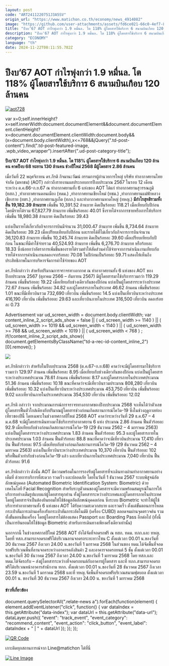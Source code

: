 ```yaml
---
layout: post
code: "ART2411220751J3A5SV"
origin_url: "https://www.matichon.co.th/economy/news_4914082"
image: "https://github.com/user-attachments/assets/fd6ce021-66c0-4ef7-8b0e-a3d1ba4a59f3"
title: "ปีงบ’67 AOT กำไรพุ่งกว่า 1.9 หมื่นล. โต 118% ผู้โดยสารใช้บริการ 6 สนามบินเกือบ 120 ล้านคน"
description: "ปีงบ'67 AOT กำไรพุ่งกว่า 1.9 หมื่นล. โต 118% ผู้โดยสารใช้บริการ 6 สนามบินเกือบ 120 ล้านคน คาดปีงบ 68 ทะยาน 130 ล้านคน ช่วงปีใหม่ 2568 มีผู้โดยสาร 2.86 ล้านคน"
category: "ECONOMY"
language: "th"
date: 2024-11-22T08:11:55.782Z
---
```


# ปีงบ’67 AOT กำไรพุ่งกว่า 1.9 หมื่นล. โต 118% ผู้โดยสารใช้บริการ 6 สนามบินเกือบ 120 ล้านคน

[![](https://www.matichon.co.th/wp-content/uploads/2024/11/aot728.jpg "aot728")](https://www.matichon.co.th/wp-content/uploads/2024/11/aot728.jpg)

var x=0;self.innerHeight?x=self.innerWidth:document.documentElement&&document.documentElement.clientHeight?x=document.documentElement.clientWidth:document.body&&(x=document.body.clientWidth),x<=768&&jQuery(".td-post-content").find(".td-post-featured-image, .wpb\_video\_wrapper").insertAfter(".ud-post-category-title");

**ปีงบ’67 AOT กำไรพุ่งกว่า 1.9 หมื่นล. โต 118% ผู้โดยสารใช้บริการ 6 สนามบินเกือบ 120 ล้านคน คาดปีงบ 68 ทะยาน 130 ล้านคน ช่วงปีใหม่ 2568 มีผู้โดยสาร 2.86 ล้านคน**

เมื่อวันที่ 22 พฤศจิกายน ดร.กีรติ กิจมานะวัฒน์ กรรมการผู้อำนวยการใหญ่ บริษัท ท่าอากาศยานไทย จํากัด (มหาชน) (AOT) กล่าวถึงรายงานผลประกอบการปีงบประมาณ 2567 ในรอบ 12 เดือนระหว่าง ต.ค.66-ก.ย.67 ณ ท่าอากาศยานทั้ง 6 แห่งของ AOT ได้แก่ ท่าอากาศยานสุวรรณภูมิ (ทสภ.) ,ท่าอากาศยานดอนเมือง (ทดม.) ,ท่าอากาศยานเชียงใหม่ (ทชม.) ,ท่าอากาศยานแม่ฟ้าหลวง เชียงราย (ทชร.) ,ท่าอากาศยานภูเก็ต (ทภก.) และท่าอากาศยานหาดใหญ่ (ทหญ.) **มีกำไรสุทธิรวมทั้งสิ้น 19,182.39 ล้านบาท** เพิ่มขึ้น 10,391.52 ล้านบาท คิดเป็นร้อยละ 118.21 เมื่อเทียบกับปีก่อน โดยมีรายได้รวม 67,827.79 ล้านบาท เพิ่มขึ้นร้อยละ 40.01 ซึ่งรายได้จากการขายหรือการให้บริการเพิ่มขึ้น 18,980.38 ล้านบาท คิดเป็นร้อยละ 39.43

แบ่งเป็นรายได้เกี่ยวกับกิจการการบินมีจํานวน 31,000.47 ล้านบาท เพิ่มขึ้น 8,734.64 ล้านบาท คิดเป็นร้อยละ 39.23 เมื่อเปรียบเทียบกับปีก่อน และรายได้ที่ไม่เกี่ยวกับกิจการการบินจํานวน 36,120.83 ล้านบาท เพิ่มขึ้น 10,245.74 ล้านบาท คิดเป็นร้อยละ 39.60 เมื่อเปรียบเทียบกับปีก่อน ในขณะที่มีค่าใช้จ่ายรวม 40,524.93 ล้านบาท เพิ่มขึ้น 6,276.70 ล้านบาท หรือร้อยละ 18.33 ซึ่งน้อยกว่าอัตราการเพิ่มขึ้นของรายได้รวมทำให้สัดส่วนค่าใช้จ่ายจากการดำเนินงานเทียบกับรายได้จากการดำเนินงานลดลงจากร้อยละ 70.08 ในปีก่อนเป็นร้อยละ 59.71 แสดงให้เห็นถึงประสิทธิภาพในการบริหารจัดการค่าใช้จ่ายของ AOT

ดร.กีรติกล่าวว่า สำหรับปริมาณการจราจรทางอากาศ ณ ท่าอากาศยานทั้ง 6 แห่งของ AOT ของปีงบประมาณ 2567 (ตุลาคม 2566 – กันยายน 2567) มีผู้โดยสารมาใช้บริการรวมกว่า 119.29 ล้านคน เพิ่มขึ้นร้อยละ 19.22 เมื่อเทียบกับช่วงเดียวกันของปีก่อน แบ่งเป็นผู้โดยสารระหว่างประเทศ 72.67 ล้านคน เพิ่มขึ้นร้อยละ 34.82 และผู้โดยสารภายในประเทศ 46.62 ล้านคน เพิ่มขึ้นร้อยละ 1.01 ขณะที่มีเที่ยวบินรวม 732,690 เที่ยวบิน เพิ่มขึ้นร้อยละ 14.5 แบ่งเป็นเที่ยวบินระหว่างประเทศ 416,190 เที่ยวบิน เพิ่มขึ้นร้อยละ 29.63 และเที่ยวบินภายในประเทศ 316,500 เที่ยวบิน ลดลงร้อยละ 0.73

Advertisement var ud\_screen\_width = document.body.clientWidth; var content\_inline\_2\_script\_ads\_show = false || ( ud\_screen\_width >= 1140 ) || ( ud\_screen\_width >= 1019 && ud\_screen\_width < 1140 ) || ( ud\_screen\_width >= 768 && ud\_screen\_width < 1019 ) || ( ud\_screen\_width < 768 ) ; if(!content\_inline\_2\_script\_ads\_show){ document.getElementsByClassName("td-a-rec-id-content\_inline\_2")\[0\].remove(); }

![](https://www.matichon.co.th/wp-content/uploads/2024/11/ผลประกอบการ.jpg)

ดร.กีรติกล่าวว่า สำหรับในปีงบประมาณ 2568 (ต.ค.67-ก.ย.68) คาดว่าจะมีผู้โดยสารมาใช้บริการรวมกว่า 129.97 ล้านคน เพิ่มขึ้นร้อยละ 8.95 เมื่อเทียบกับช่วงเดียวกันของปีก่อน แบ่งเป็นผู้โดยสารระหว่างประเทศประมาณ 78.61 ล้านคน เพิ่มขึ้นร้อยละ 8.17 และผู้โดยสารภายในประเทศประมาณ 51.36 ล้านคน เพิ่มขึ้นร้อยละ 10.18 ขณะที่คาดว่าจะมีเที่ยวบินรวมประมาณ 808,280 เที่ยวบิน เพิ่มขึ้นร้อยละ 10.32 แบ่งเป็นเที่ยวบินระหว่างประเทศประมาณ 453,750 เที่ยวบิน เพิ่มขึ้นร้อยละ 9.02 และเที่ยวบินภายในประเทศประมาณ 354,530 เที่ยวบิน เพิ่มขึ้นร้อยละ 12.02

ดร.กีรติ กล่าวว่า จากประมาณการณ์การจราจรทางอากาศของปีงบประมาณ 2568 จะเห็นได้ว่าตัวเลขผู้โดยสารฟื้นตัวใกล้เคียงกับปริมาณผู้โดยสารช่วงก่อนเกิดสถานการณ์โควิด-19 ซึ่งในช่วงฤดูกาลท่องเที่ยวของปีนี้ โดยเฉพาะในช่วงเทศกาลปีใหม่ 2568 AOT คาดว่าระหว่างวันที่ 29 ธ.ค.67 – 4 ม.ค.68 จะมีผู้โดยสารเดินทางมาใช้บริการท่าอากาศยาน 6 แห่ง ประมาณ 2.86 ล้านคน ฟื้นตัวร้อยละ 92.9 เมื่อเทียบกับช่วงก่อนเกิดสถานการณ์โควิด-19 (29 ธันวาคม 2562 – 4 มกราคม 2563) แบ่งเป็นผู้โดยสารระหว่างประเทศประมาณ 1.83 ล้านคน ฟื้นตัวร้อยละ 95.3 และผู้โดยสารภายในประเทศประมาณ 1.03 ล้านคน ฟื้นตัวร้อยละ 88.8 ขณะที่คาดว่าจะมีเที่ยวบินประมาณ 17,410 เที่ยวบิน ฟื้นตัวร้อยละ 97.5 เมื่อเทียบกับช่วงก่อนเกิดสถานการณ์โควิด-19 (29 ธันวาคม 2562 – 4 มกราคม 2563) แบ่งเป็นเที่ยวบินระหว่างประเทศประมาณ 10,370 เที่ยวบิน ฟื้นตัวร้อยละ 102 หรือฟื้นตัวเท่ากับช่วงก่อนโควิด-19 แล้ว และเที่ยวบินภายในประเทศประมาณ 7,040 เที่ยวบิน ฟื้นตัวร้อยละ 91.6

ดร.กีรติกล่าวว่า ดังนั้น AOT มีความพร้อมในการรองรับผู้โดยสารที่จะเดินทางผ่านท่าอากาศยานอย่างเต็มที่ ด้วยการบริการที่สะดวก รวดเร็ว และปลอดภัย โดยในวันที่ 1 ธันวาคม 2567 ระบบพิสูจน์อัตลักษณ์บุคคล (Automated Biometric Identification System: Biometric) ด้วยเทคโนโลยี Facial Recognition สำหรับระบุตัวตนของผู้โดยสารจะมีความพร้อมสมบูรณ์ในการให้บริการอย่างเต็มรูปแบบแก่ผู้โดยสารทุกท่าน ทั้งผู้โดยสารระหว่างประเทศและผู้โดยสารภายในประเทศ โดยผู้โดยสารจำเป็นต้องยินยอมให้ใช้ข้อมูลอัตลักษณ์บุคคลก่อน ซึ่งระบบ Biometric จะทำให้ผู้ใช้บริการท่าอากาศยานทั้ง 6 แห่งของ AOT ได้รับความสะดวกสบาย และรวดเร็ว ตั้งแต่ขั้นตอนการโหลดกระเป๋าสัมภาระผ่านเครื่องรับกระเป๋าสัมภาระอัตโนมัติ (เครื่อง CUBD) ตลอดจนผ่านจุดตรวจค้น รวมทั้งขั้นตอนขึ้นเครื่อง โดยผู้โดยสารไม่ต้องแสดง Passport และ Boarding Pass อีกต่อไป (ทั้งนี้ เป็นการยินยอมให้ใช้ข้อมูล Biometric สำหรับการเดินทางเพียงครั้งเดียวเท่านั้น)

นอกจากนี้ ในช่วงเทศกาลปีใหม่ 2568 AOT ยังได้จัดที่จอดรถฟรี ณ ทสภ. ทดม. ทภก.และ ทหญ. โดยที่ ทสภ.สามารถจอดรถฟรีได้บริเวณลานจอดรถระยะยาวโซน C ตั้งแต่เวลา 00.01 น.ของวันที่ 30 ธันวาคม 2567 ถึงเวลา 24.00 น.ของวันที่ 1 มกราคม 2568 ในส่วนของ ทดม.ได้จัดพื้นที่จอดรถฟรีบริเวณพื้นที่ลานจอดระหว่างอาคารคลังสินค้า 2 และอาคารจอดรถยนต์ 5 ชั้น ตั้งแต่เวลา 00.01 น.ของวันที่ 30 ธันวาคม 2567 ถึงเวลา 24.00 น.ของวันที่ 1 มกราคม 2568 โดย ทสภ.และ ทดม.ได้จัดรถรับ – ส่งผู้โดยสารระหว่างที่จอดรถยนต์กับอาคารผู้โดยสาร และที่ ทภก.สามารถจอดรถฟรีได้บริเวณหน้าอาคารสำนักงาน ทภก. ตั้งแต่เวลา 00.01 น.ของวันที่ 28 ธันวาคม 2567 ถึงเวลา 23.59 น.ของวันที่ 1 มกราคม 2568 และที่ ทหญ.จัดพื้นที่จอดรถฟรีบริเวณสนามฟุตบอล ตั้งแต่เวลา 00.01 น. ของวันที่ 30 ธันวาคม 2567 ถึงเวลา 24.00 น. ของวันที่ 1 มกราคม 2568

#### ข่าวที่เกี่ยวข้อง

document.querySelectorAll(".relate-news a").forEach(function(element) { element.addEventListener("click", function() { var dataIndex = this.getAttribute("data-index"); var dataUrl = this.getAttribute("data-url"); dataLayer.push({ "event": "track\_event", "event\_category": "recommend\_content", "event\_action": "click\_button", "event\_label": dataIndex + " | " + dataUrl }); }); });

[![QR Code](https://www.matichon.co.th/wp-content/uploads/2023/07/wob1371z.jpg)](https://lin.ee/ht0nDxX)

เกาะติดทุกสถานการณ์จาก Line@matichon ได้ที่นี่

[![Line Image](https://www.matichon.co.th/wp-content/uploads/2023/07/th.png)](https://lin.ee/ht0nDxX)